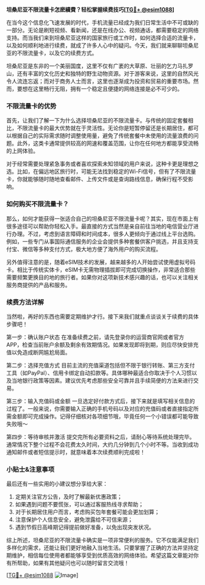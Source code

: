 **坦桑尼亚不限流量卡怎麽續費？轻松掌握续费技巧[[TG💪+ @esim1088](https://t.me/s/esim1088)]**

在当今这个信息化飞速发展的时代，手机流量已经成为我们日常生活中不可或缺的一部分。无论是刷短视频、看新闻，还是在线办公、视频通话，都需要稳定的网络支持。而当我们来到坦桑尼亚这样的国家旅行或工作时，如何选择合适的流量卡，以及如何顺利地进行续费，就成了许多人心中的疑问。今天，我们就来聊聊坦桑尼亚的不限流量卡，以及它的续费方式。

坦桑尼亚是东非的一个美丽国度，这里不仅有广袤的大草原、壮丽的乞力马扎罗山，还有丰富的文化历史和独特的野生动物资源。对于游客来说，这里的自然风光令人流连忘返；而对于商务人士而言，这里也逐渐成为投资和贸易的重要市场。然而，要想在这里畅行无阻，拥有一个稳定且便捷的网络连接是必不可少的。

### 不限流量卡的优势

首先，让我们了解一下为什么选择坦桑尼亚的不限流量卡。与传统的固定套餐相比，不限流量卡的最大优势就在于灵活性。无论你是短暂停留还是长期居住，都可以根据自己的实际需求随时调整使用量，避免了传统套餐中未使用的流量浪费的问题。此外，这类卡通常提供较高的网速和覆盖范围，让你在任何地方都能享受流畅的上网体验。

对于经常需要处理紧急事务或者喜欢探索未知领域的用户来说，这种卡更是理想之选。比如，在偏远地区旅行时，可能无法找到稳定的Wi-Fi信号，但有了不限流量卡，你就能够随时随地查看邮件、上传文件或是查询路线信息，确保行程不受影响。

### 如何购买不限流量卡？

那么，如何才能获得一张适合自己的坦桑尼亚不限流量卡呢？其实，现在市面上有很多途径可以帮助你轻松入手。最直接的方式当然是亲自前往当地的电信营业厅进行办理。不过，考虑到语言障碍和时间成本，很多人更倾向于通过线上平台选购。例如，一些专门从事国际通信服务的企业会提供多种套餐供客户挑选，并且支持支付宝、微信等多种支付方式，极大地方便了海外用户的购买流程。

另外值得注意的是，随着eSIM技术的发展，越来越多的人开始尝试使用虚拟号码卡。相比于传统实体卡，eSIM卡无需物理插拔即可完成切换操作，非常适合那些需要频繁更换目的地的旅行者。如果你对这项新技术感兴趣的话，也可以关注相关服务商提供的产品和服务。

### 续费方法详解

当然啦，再好的东西也需要定期维护才行。接下来我们就重点谈谈关于续费的具体步骤吧！

第一步：确认账户状态
在准备续费之前，请先登录你的运营商官网或者官方APP，检查当前账户余额及剩余有效期情况。如果发现即将到期，则应尽快安排充值以免造成断网尴尬局面。

第二步：选择充值方式
目前主流的充值渠道包括但不限于银行转账、第三方支付工具（如PayPal）、信用卡绑定自动扣款等。具体哪种最适合你取决于个人习惯以及当地银行政策等因素。建议优先考虑那些安全可靠并且手续简便的方法来进行交易。

第三步：输入充值码或金额
一旦选定好付款方式后，接下来就是填写相关信息的过程了。一般来说，你需要输入正确的手机号码以及对应的充值码或者直接指定所需金额即可完成操作。记得仔细核对各项细节哦，毕竟任何一个小错误都可能导致失败哦～

第四步：等待审核并激活
提交完所有必要资料之后，请耐心等待系统处理完毕。通常情况下整个过程不会花费太久时间，大约几分钟到几个小时不等。当收到成功通知邮件或者短信提示时，就意味着本次续费顺利完成啦！

### 小贴士&注意事项

最后还有一些实用的小建议想分享给大家：
1. 定期关注官方公告，及时了解最新优惠政策；
2. 如果遇到问题不要慌张，可以通过客服热线寻求帮助；
3. 对于长期居住用户而言，考虑购买包年套餐可能会更加划算；
4. 注意保护个人信息安全，避免泄露给不可信来源；
5. 遇到节假日高峰期记得提前做好准备，以免出现突发状况。

综上所述，坦桑尼亚的不限流量卡确实是一项非常便利的服务。它不仅能满足我们多样化的需求，还能让我们更好地融入当地生活。只要掌握了正确的方法并坚持定期维护，相信每位使用者都能够享受到优质高效的网络体验。希望这篇文章能对你有所帮助，如果有其他疑问也可以随时留言交流哦！

[[TG💪+ @esim1088](https://t.me/s/esim1088) ![Image](https://i.postimg.cc/4NQfJmqS/Snipaste-2025-05-13-00-14-12.png)]